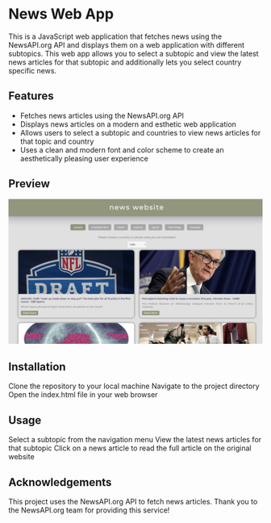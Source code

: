 # News Web App

This is a JavaScript web application that fetches news using the NewsAPI.org API and displays them on a web application with different subtopics. This web app allows you to select a subtopic and view the latest news articles for that subtopic and additionally lets you select country specific news.

## Features

* Fetches news articles using the NewsAPI.org API
* Displays news articles on a modern and esthetic web application
* Allows users to select a subtopic and countries to view news articles for that topic and country
* Uses a clean and modern font and color scheme to create an aesthetically pleasing user experience

## Preview

![alt text](images/news-app-preview.jpeg "Preview of the start page of the news app.")

## Installation

Clone the repository to your local machine
Navigate to the project directory
Open the index.html file in your web browser

## Usage

Select a subtopic from the navigation menu
View the latest news articles for that subtopic
Click on a news article to read the full article on the original website

## Acknowledgements

This project uses the NewsAPI.org API to fetch news articles. Thank you to the NewsAPI.org team for providing this service!